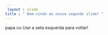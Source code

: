 ```yaml
---
 layout : slide 
title : " Bem-vindo ao nosso segundo slide! "
---
```

papa cu
Use a seta esquerda para voltar!
